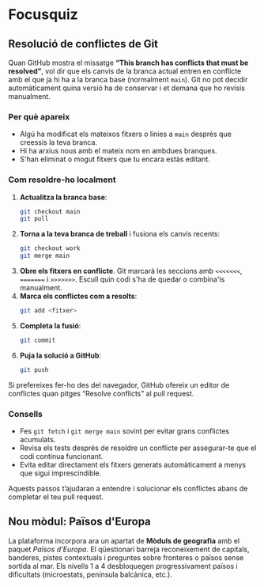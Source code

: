 # Focusquiz

## Resolució de conflictes de Git
Quan GitHub mostra el missatge **“This branch has conflicts that must be resolved”**, vol dir que els canvis de la branca actual entren en conflicte amb el que ja hi ha a la branca base (normalment `main`). Git no pot decidir automàticament quina versió ha de conservar i et demana que ho revisis manualment.

### Per què apareix
- Algú ha modificat els mateixos fitxers o línies a `main` després que creessis la teva branca.
- Hi ha arxius nous amb el mateix nom en ambdues branques.
- S'han eliminat o mogut fitxers que tu encara estàs editant.

### Com resoldre-ho localment
1. **Actualitza la branca base**:
   ```bash
   git checkout main
   git pull
   ```
2. **Torna a la teva branca de treball** i fusiona els canvis recents:
   ```bash
   git checkout work
   git merge main
   ```
3. **Obre els fitxers en conflicte**. Git marcarà les seccions amb `<<<<<<<`, `=======` i `>>>>>>>`. Escull quin codi s'ha de quedar o combina'ls manualment.
4. **Marca els conflictes com a resolts**:
   ```bash
   git add <fitxer>
   ```
5. **Completa la fusió**:
   ```bash
   git commit
   ```
6. **Puja la solució a GitHub**:
   ```bash
   git push
   ```

Si prefereixes fer-ho des del navegador, GitHub ofereix un editor de conflictes quan pitges “Resolve conflicts” al pull request.

### Consells
- Fes `git fetch` i `git merge main` sovint per evitar grans conflictes acumulats.
- Revisa els tests després de resoldre un conflicte per assegurar-te que el codi continua funcionant.
- Evita editar directament els fitxers generats automàticament a menys que sigui imprescindible.

Aquests passos t’ajudaran a entendre i solucionar els conflictes abans de completar el teu pull request.

## Nou mòdul: Països d'Europa

La plataforma incorpora ara un apartat de **Mòduls de geografia** amb el paquet *Països d'Europa*. El qüestionari barreja
reconeixement de capitals, banderes, pistes contextuals i preguntes sobre fronteres o països sense sortida al mar. Els nivells
1 a 4 desbloquegen progressivament països i dificultats (microestats, península balcànica, etc.).
